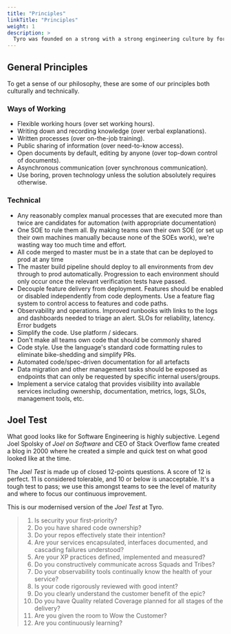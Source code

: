 ```yaml
---
title: "Principles"
linkTitle: "Principles"
weight: 1
description: >
  Tyro was founded on a strong with a strong engineering culture by former CISCO. Whilst being a technically opinionated, we're have an open, trust by default culture.
---
```

## General Principles
To get a sense of our philosophy, these are some of our principles both
culturally and technically.

### Ways of Working
-   Flexible working hours (over set working hours).
-   Writing down and recording knowledge (over verbal explanations).
-   Written processes (over on-the-job training).
-   Public sharing of information (over need-to-know access).
-   Open documents by default, editing by anyone (over top-down control
    of documents).
-   Asynchronous communication (over synchronous communication).
-   Use boring, proven technology unless the solution absolutely
    requires otherwise.

### Technical
-   Any reasonably complex manual processes that are executed more than
    twice are candidates for automation (with appropriate documentation)
-   One SOE to rule them all. By making teams own their own SOE (or set
    up their own machines manually because none of the SOEs work),
    we\'re wasting way too much time and effort.
-   All code merged to master must be in a state that can be deployed to
    prod at any time
-   The master build pipeline should deploy to all environments from dev
    through to prod automatically. Progression to each environment
    should only occur once the relevant verification tests have passed.
-   Decouple feature delivery from deployment. Features should be
    enabled or disabled independently from code deployments. Use a
    feature flag system to control access to features and code paths.
-   Observability and operations. Improved runbooks with links to the
    logs and dashboards needed to triage an alert. SLOs for reliability,
    latency. Error budgets
-   Simplify the code. Use platform / sidecars.
-   Don\'t make all teams own code that should be commonly shared
-   Code style. Use the language\'s standard code formatting rules to
    eliminate bike-shedding and simplify PRs.
-   Automated code/spec-driven documentation for all artefacts
-   Data migration and other management tasks should be exposed as
    endpoints that can only be requested by specific internal
    users/groups.
-   Implement a service catalog that provides visibility into available
    services including ownership, documentation, metrics, logs, SLOs,
    management tools, etc.

## Joel Test

What good looks like for Software Engineering is highly subjective.
Legend Joel Spolsky of *Joel on Software* and CEO of Stack Overflow fame
created a blog in 2000 where he created a simple and quick test on what
good looked like at the time.

The *Joel Test* is made up of closed 12-points questions. A score of 12
is perfect. 11 is considered tolerable, and 10 or below is unacceptable.
It\'s a tough test to pass; we use this amongst teams to see the level
of maturity and where to focus our continuous improvement.

This is our modernised version of the *Joel Test* at Tyro.

> 1.  Is security your first-priority?
> 2.  Do you have shared code ownership?
> 3.  Do your repos effectively state their intention?
> 4.  Are your services encapsulated, interfaces documented, and cascading failures understood?
> 5.  Are your XP practices defined, implemented and measured?
> 6.  Do you constructively communicate across Squads and Tribes?
> 7.  Do your observability tools continually know the health of your service?
> 8.  Is your code rigorously reviewed with good intent?
> 9.  Do you clearly understand the customer benefit of the epic?
> 10. Do you have Quality related Coverage planned for all stages of the delivery?
> 11. Are you given the room to Wow the Customer?
> 12. Are you continuously learning?

